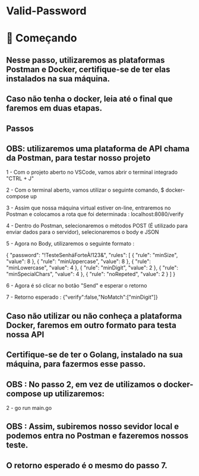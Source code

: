 # Valid-Password

# 🚀 Começando

## Nesse passo, utilizaremos as plataformas Postman e Docker, certifique-se de ter elas instalados na sua máquina.

## Caso não tenha o docker, leia até o final que faremos em duas etapas.

## Passos

## OBS: utilizaremos uma plataforma de API chama da Postman, para testar nosso projeto

1 - Com o projeto aberto no VSCode, vamos abrir o terminal integrado "CTRL + J"

2 - Com o terminal aberto, vamos utilizar o seguinte comando, $ docker-compose up

3 - Assim que nossa máquina virtual estiver on-line, entraremos no Postman e colocamos a rota que foi determinada : localhost:8080/verify

4 - Dentro do Postman, selecionaremos o métodos POST (É utilizado para enviar dados para o servidor), selecionaremos o body e JSON

5 - Agora no Body, utilizaremos o seguinte formato :

{
"password": "!TesteSenháForteÀ!123&",
"rules": [
{
"rule": "minSize",
"value": 8
},
{
"rule": "minUppercase",
"value": 8
},
{
"rule": "minLowercase",
"value": 4
},
{
"rule": "minDigit",
"value": 2
},
{
"rule": "minSpecialChars",
"value": 4
},
{
"rule": "noRepeted",
"value": 2
}
]
}

6 - Agora é só clicar no botão "Send" e esperar o retorno

7 - Retorno esperado : {"verify":false,"NoMatch":["minDigit"]}

## Caso não utilizar ou não conheça a plataforma Docker, faremos em outro formato para testa nossa API

## Certifique-se de ter o Golang, instalado na sua máquina, para fazermos esse passo.

## OBS : No passo 2, em vez de utilizamos o docker-compose up utilizaremos:

2 - go run main.go

## OBS : Assim, subiremos nosso sevidor local e podemos entra no Postman e fazeremos nossos teste.

## O retorno esperado é o mesmo do passo 7.
